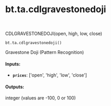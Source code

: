 <div itemscope itemtype="http://developers.google.com/ReferenceObject">
<meta itemprop="name" content="bt.ta.cdlgravestonedoji" />
<meta itemprop="path" content="Stable" />
</div>

# bt.ta.cdlgravestonedoji

<!-- Insert buttons and diff -->

<table class="tfo-notebook-buttons tfo-api nocontent" align="left">

</table>



CDLGRAVESTONEDOJI(open, high, low, close)

<pre class="devsite-click-to-copy prettyprint lang-py tfo-signature-link">
<code>bt.ta.cdlgravestonedoji()
</code></pre>



<!-- Placeholder for "Used in" -->

Gravestone Doji (Pattern Recognition)

#### Inputs:


* <b>`prices`</b>: ['open', 'high', 'low', 'close']


#### Outputs:

integer (values are -100, 0 or 100)
